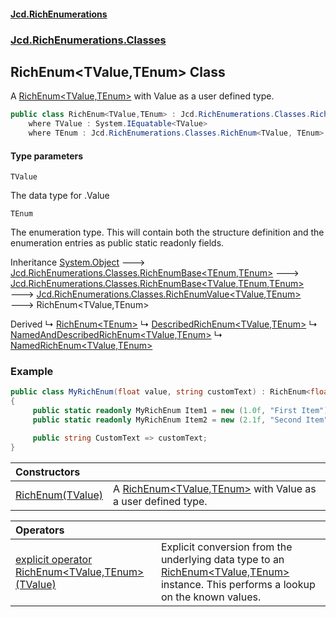 #### [Jcd.RichEnumerations](index.md 'index')

### [Jcd.RichEnumerations.Classes](Jcd.RichEnumerations.Classes.md 'Jcd.RichEnumerations.Classes')

## RichEnum<TValue,TEnum> Class

A [RichEnum&lt;TValue,TEnum&gt;](RichEnum_TValue,TEnum_.md 'Jcd.RichEnumerations.Classes.RichEnum<TValue,TEnum>') with Value as a user defined type.

```csharp
public class RichEnum<TValue,TEnum> : Jcd.RichEnumerations.Classes.RichEnumValue<TValue, TEnum>
    where TValue : System.IEquatable<TValue>
    where TEnum : Jcd.RichEnumerations.Classes.RichEnum<TValue, TEnum>
```

#### Type parameters

<a name='Jcd.RichEnumerations.Classes.RichEnum_TValue,TEnum_.TValue'></a>

`TValue`

The data type for .Value

<a name='Jcd.RichEnumerations.Classes.RichEnum_TValue,TEnum_.TEnum'></a>

`TEnum`

The enumeration type. This will contain both the structure definition and the enumeration
entries as public static readonly fields.

Inheritance [System.Object](https://docs.microsoft.com/en-us/dotnet/api/System.Object 'System.Object') &#129106; [Jcd.RichEnumerations.Classes.RichEnumBase&lt;](RichEnumBase_TEnumeration,TEnumeratedItem_.md 'Jcd.RichEnumerations.Classes.RichEnumBase<TEnumeration,TEnumeratedItem>')[TEnum](RichEnum_TValue,TEnum_.md#Jcd.RichEnumerations.Classes.RichEnum_TValue,TEnum_.TEnum 'Jcd.RichEnumerations.Classes.RichEnum<TValue,TEnum>.TEnum')[,](RichEnumBase_TEnumeration,TEnumeratedItem_.md 'Jcd.RichEnumerations.Classes.RichEnumBase<TEnumeration,TEnumeratedItem>')[TEnum](RichEnum_TValue,TEnum_.md#Jcd.RichEnumerations.Classes.RichEnum_TValue,TEnum_.TEnum 'Jcd.RichEnumerations.Classes.RichEnum<TValue,TEnum>.TEnum')[&gt;](RichEnumBase_TEnumeration,TEnumeratedItem_.md 'Jcd.RichEnumerations.Classes.RichEnumBase<TEnumeration,TEnumeratedItem>') &#129106; [Jcd.RichEnumerations.Classes.RichEnumBase&lt;](RichEnumBase_TValue,TEnumeration,TEnumeratedItem_.md 'Jcd.RichEnumerations.Classes.RichEnumBase<TValue,TEnumeration,TEnumeratedItem>')[TValue](RichEnum_TValue,TEnum_.md#Jcd.RichEnumerations.Classes.RichEnum_TValue,TEnum_.TValue 'Jcd.RichEnumerations.Classes.RichEnum<TValue,TEnum>.TValue')[,](RichEnumBase_TValue,TEnumeration,TEnumeratedItem_.md 'Jcd.RichEnumerations.Classes.RichEnumBase<TValue,TEnumeration,TEnumeratedItem>')[TEnum](RichEnum_TValue,TEnum_.md#Jcd.RichEnumerations.Classes.RichEnum_TValue,TEnum_.TEnum 'Jcd.RichEnumerations.Classes.RichEnum<TValue,TEnum>.TEnum')[,](RichEnumBase_TValue,TEnumeration,TEnumeratedItem_.md 'Jcd.RichEnumerations.Classes.RichEnumBase<TValue,TEnumeration,TEnumeratedItem>')[TEnum](RichEnum_TValue,TEnum_.md#Jcd.RichEnumerations.Classes.RichEnum_TValue,TEnum_.TEnum 'Jcd.RichEnumerations.Classes.RichEnum<TValue,TEnum>.TEnum')[&gt;](RichEnumBase_TValue,TEnumeration,TEnumeratedItem_.md 'Jcd.RichEnumerations.Classes.RichEnumBase<TValue,TEnumeration,TEnumeratedItem>') &#129106; [Jcd.RichEnumerations.Classes.RichEnumValue&lt;](RichEnumValue_TValue,TEnum_.md 'Jcd.RichEnumerations.Classes.RichEnumValue<TValue,TEnum>')[TValue](RichEnum_TValue,TEnum_.md#Jcd.RichEnumerations.Classes.RichEnum_TValue,TEnum_.TValue 'Jcd.RichEnumerations.Classes.RichEnum<TValue,TEnum>.TValue')[,](RichEnumValue_TValue,TEnum_.md 'Jcd.RichEnumerations.Classes.RichEnumValue<TValue,TEnum>')[TEnum](RichEnum_TValue,TEnum_.md#Jcd.RichEnumerations.Classes.RichEnum_TValue,TEnum_.TEnum 'Jcd.RichEnumerations.Classes.RichEnum<TValue,TEnum>.TEnum')[&gt;](RichEnumValue_TValue,TEnum_.md 'Jcd.RichEnumerations.Classes.RichEnumValue<TValue,TEnum>') &#129106; RichEnum<TValue,TEnum>

Derived
&#8627; [RichEnum&lt;TEnum&gt;](RichEnum_TEnum_.md 'Jcd.RichEnumerations.Classes.RichEnum<TEnum>')
&#8627; [DescribedRichEnum&lt;TValue,TEnum&gt;](DescribedRichEnum_TValue,TEnum_.md 'Jcd.RichEnumerations.Classes.Wrappers.DescribedRichEnum<TValue,TEnum>')
&#8627; [NamedAndDescribedRichEnum&lt;TValue,TEnum&gt;](NamedAndDescribedRichEnum_TValue,TEnum_.md 'Jcd.RichEnumerations.Classes.Wrappers.NamedAndDescribedRichEnum<TValue,TEnum>')
&#8627; [NamedRichEnum&lt;TValue,TEnum&gt;](NamedRichEnum_TValue,TEnum_.md 'Jcd.RichEnumerations.Classes.Wrappers.NamedRichEnum<TValue,TEnum>')

### Example

```csharp
public class MyRichEnum(float value, string customText) : RichEnum<float,MyRichEnum>(value)
{
     public static readonly MyRichEnum Item1 = new (1.0f, "First Item");
     public static readonly MyRichEnum Item2 = new (2.1f, "Second Item");

     public string CustomText => customText;
}
```

| Constructors                                                                                                                                      |                                                                                                                                                      |
|:--------------------------------------------------------------------------------------------------------------------------------------------------|:-----------------------------------------------------------------------------------------------------------------------------------------------------|
| [RichEnum(TValue)](RichEnum_TValue,TEnum_..ctor.6BAIJGugMp0/up/vAE8psw.md 'Jcd.RichEnumerations.Classes.RichEnum<TValue,TEnum>.RichEnum(TValue)') | A [RichEnum&lt;TValue,TEnum&gt;](RichEnum_TValue,TEnum_.md 'Jcd.RichEnumerations.Classes.RichEnum<TValue,TEnum>') with Value as a user defined type. |

| Operators                                                                                                                                                                                                                                            |                                                                                                                                                                                                                               |
|:-----------------------------------------------------------------------------------------------------------------------------------------------------------------------------------------------------------------------------------------------------|:------------------------------------------------------------------------------------------------------------------------------------------------------------------------------------------------------------------------------|
| [explicit operator RichEnum&lt;TValue,TEnum&gt;(TValue)](RichEnum_TValue,TEnum_.op_Explicit.IFnKmSHAaFXJmvoFR/Uocw.md 'Jcd.RichEnumerations.Classes.RichEnum<TValue,TEnum>.op_Explicit Jcd.RichEnumerations.Classes.RichEnum<TValue,TEnum>(TValue)') | Explicit conversion from the underlying data type to an [RichEnum&lt;TValue,TEnum&gt;](RichEnum_TValue,TEnum_.md 'Jcd.RichEnumerations.Classes.RichEnum<TValue,TEnum>') instance. This performs a lookup on the known values. |
